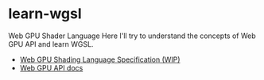 # learn-wgsl
Web GPU Shader Language
Here I'll try to understand the concepts of Web GPU API and learn WGSL.

- [Web GPU Shading Language Specification (WIP)](https://www.w3.org/TR/WGSL/)
- [Web GPU API docs](https://developer.mozilla.org/en-US/docs/Web/API/WebGPU_API)
